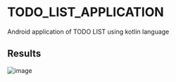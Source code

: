 # TODO_LIST_APPLICATION
Android application of TODO LIST using kotlin language


## Results

![image](https://user-images.githubusercontent.com/109303665/208234026-6474860d-987b-4355-9944-24f3bc10f722.png)
